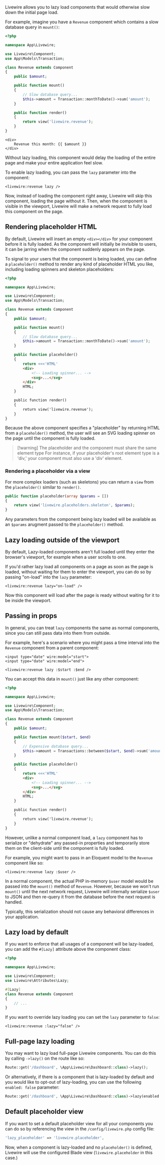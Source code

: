 Livewire allows you to lazy load components that would otherwise slow down the initial page load.

For example, imagine you have a `Revenue` component which contains a slow database query in `mount()`:

```php
<?php

namespace App\Livewire;

use Livewire\Component;
use App\Models\Transaction;

class Revenue extends Component
{
    public $amount;

    public function mount()
    {
        // Slow database query...
        $this->amount = Transaction::monthToDate()->sum('amount');
    }

    public function render()
    {
        return view('livewire.revenue');
    }
}
```

```blade
<div>
    Revenue this month: {{ $amount }}
</div>
```

Without lazy loading, this component would delay the loading of the entire page and make your entire application feel slow.

To enable lazy loading, you can pass the `lazy` parameter into the component:

```blade
<livewire:revenue lazy />
```

Now, instead of loading the component right away, Livewire will skip this component, loading the page without it. Then, when the component is visible in the viewport, Livewire will make a network request to fully load this component on the page.

## Rendering placeholder HTML

By default, Livewire will insert an empty `<div></div>` for your component before it is fully loaded. As the component will initially be invisible to users, it can be jarring when the component suddenly appears on the page.

To signal to your users that the component is being loaded, you can define a `placeholder()` method to render any kind of placeholder HTML you like, including loading spinners and skeleton placeholders:

```php
<?php

namespace App\Livewire;

use Livewire\Component;
use App\Models\Transaction;

class Revenue extends Component
{
    public $amount;

    public function mount()
    {
        // Slow database query...
        $this->amount = Transaction::monthToDate()->sum('amount');
    }

    public function placeholder()
    {
        return <<<'HTML'
        <div>
            <!-- Loading spinner... -->
            <svg>...</svg>
        </div>
        HTML;
    }

    public function render()
    {
        return view('livewire.revenue');
    }
}
```

Because the above component specifies a "placeholder" by returning HTML from a `placeholder()` method, the user will see an SVG loading spinner on the page until the component is fully loaded.

> [!warning] The placeholder and the component must share the same element type
> For instance, if your placeholder's root element type is a 'div,' your component must also use a 'div' element.

### Rendering a placeholder via a view

For more complex loaders (such as skeletons) you can return a `view` from the `placeholder()` similar to `render()`. 

```php
public function placeholder(array $params = [])
{
    return view('livewire.placeholders.skeleton', $params);
}
```

Any parameters from the component being lazy loaded will be available as an `$params` arugment passed to the `placeholder()` method.


## Lazy loading outside of the viewport

By default, Lazy-loaded components aren't full loaded until they enter the browser's viewport, for example when a user scrolls to one.

If you'd rather lazy load all components on a page as soon as the page is loaded, without waiting for them to enter the viewport, you can do so by passing "on-load" into the `lazy` parameter:

```blade
<livewire:revenue lazy="on-load" />
```

Now this component will load after the page is ready without waiting for it to be inside the viewport.

## Passing in props

In general, you can treat `lazy` components the same as normal components, since you can still pass data into them from outside.

For example, here's a scenario where you might pass a time interval into the `Revenue` component from a parent component:

```blade
<input type="date" wire:model="start">
<input type="date" wire:model="end">

<livewire:revenue lazy :$start :$end />
```

You can accept this data in `mount()` just like any other component:

```php
<?php

namespace App\Livewire;

use Livewire\Component;
use App\Models\Transaction;

class Revenue extends Component
{
    public $amount;

    public function mount($start, $end)
    {
        // Expensive database query...
        $this->amount = Transactions::between($start, $end)->sum('amount');
    }

    public function placeholder()
    {
        return <<<'HTML'
        <div>
            <!-- Loading spinner... -->
            <svg>...</svg>
        </div>
        HTML;
    }

    public function render()
    {
        return view('livewire.revenue');
    }
}
```

However, unlike a normal component load, a `lazy` component has to serialize or "dehydrate" any passed-in properties and temporarily store them on the client-side until the component is fully loaded.

For example, you might want to pass in an Eloquent model to the `Revenue` component like so:

```blade
<livewire:revenue lazy :$user />
```

In a normal component, the actual PHP in-memory `$user` model would be passed into the `mount()` method of `Revenue`. However, because we won't run `mount()` until the next network request, Livewire will internally serialize `$user` to JSON and then re-query it from the database before the next request is handled.

Typically, this serialization should not cause any behavioral differences in your application.

## Lazy load by default

If you want to enforce that all usages of a component will be lazy-loaded, you can add the `#[Lazy]` attribute above the component class:

```php
<?php

namespace App\Livewire;

use Livewire\Component;
use Livewire\Attributes\Lazy;

#[Lazy]
class Revenue extends Component
{
    // ...
}
```

If you want to override lazy loading you can set the `lazy` parameter to `false`:

```blade
<livewire:revenue :lazy="false" />
```

## Full-page lazy loading

You may want to lazy load full-page Livewire components. You can do this by calling `->lazy()` on the route like so:

```php
Route::get('/dashboard', \App\Livewire\Dashboard::class)->lazy();
```

Or alternatively, if there is a component that is lazy-loaded by default and you would like to opt-out of lazy-loading, you can use the following `enabled: false` parameter:

```php
Route::get('/dashboard', \App\Livewire\Dashboard::class)->lazy(enabled: false);
```

## Default placeholder view

If you want to set a default placeholder view for all your components you can do so by referencing the view in the `/config/livewire.php` config file:

```php
'lazy_placeholder' => 'livewire.placeholder',
```

Now, when a component is lazy-loaded and no `placeholder()` is defined, Livewire will use the configured Blade view (`livewire.placeholder` in this case.)
